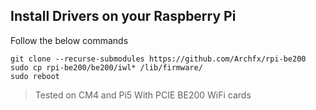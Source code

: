 ## Install Drivers on your Raspberry Pi

Follow the below commands

```shell
git clone --recurse-submodules https://github.com/Archfx/rpi-be200
sudo cp rpi-be200/be200/iwl* /lib/firmware/
sudo reboot
```
> Tested on CM4 and Pi5 With PCIE BE200 WiFi cards